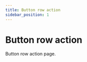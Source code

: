 ```yaml
---
title: Button row action
sidebar_position: 1
---
```


# Button row action

Button row action page.

